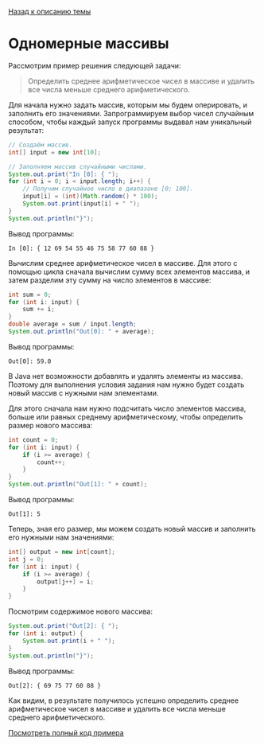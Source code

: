 [Назад к описанию темы](https://github.com/Vladislav-Lyuminarskiy/Java-course/blob/master/lab1/array1d.md)

# Одномерные массивы

Рассмотрим пример решения следующей задачи:

> Определить среднее арифметическое чисел в массиве и удалить все числа меньше среднего арифметического.

Для начала нужно задать массив, которым мы будем оперировать, и заполнить его значениями. Запрограммируем выбор чисел случайным способом, чтобы каждый запуск программы выдавал нам уникальный результат:

```java
// Создаём массив.
int[] input = new int[10];

// Заполняем массив случайными числами.
System.out.print("In [0]: { ");
for (int i = 0; i < input.length; i++) {
    // Получим случайное число в диапазоне [0; 100].
    input[i] = (int)(Math.random() * 100);
    System.out.print(input[i] + " ");
}
System.out.println("}");
```

Вывод программы:

```
In [0]: { 12 69 54 55 46 75 58 77 60 88 }
```

Вычислим среднее арифметическое чисел в массиве. Для этого с помощью цикла сначала вычислим сумму всех элементов массива, и затем разделим эту сумму на число элементов в массиве:

```java
int sum = 0;
for (int i: input) {
    sum += i;
}
double average = sum / input.length;
System.out.println("Out[0]: " + average);
```

Вывод программы:

```
Out[0]: 59.0
```

В Java нет возможности добавлять и удалять элементы из массива. Поэтому для выполнения условия задания нам нужно будет создать новый массив с нужными нам элементами.

Для этого сначала нам нужно подсчитать число элементов массива, больше или равных среднему арифметическому, чтобы определить размер нового массива:

```java
int count = 0;
for (int i: input) {
    if (i >= average) {
        count++;
    }
}
System.out.println("Out[1]: " + count);
```

Вывод программы:

```
Out[1]: 5
```

Теперь, зная его размер, мы можем создать новый массив и заполнить его нужными нам значениями:

```java
int[] output = new int[count];
int j = 0;
for (int i: input) {
    if (i >= average) {
        output[j++] = i;
    }
}
```

Посмотрим содержимое нового массива:

```java
System.out.print("Out[2]: { ");
for (int i: output) {
    System.out.print(i + " ");
}
System.out.println("}");
```

Вывод программы:

```
Out[2]: { 69 75 77 60 88 }
```

Как видим, в результате получилось успешно определить среднее арифметическое чисел в массиве и удалить все числа меньше среднего арифметического.

[Посмотреть полный код примера](https://github.com/Vladislav-Lyuminarskiy/Java-course/blob/master/lab1/examples/array1d/Main.java)